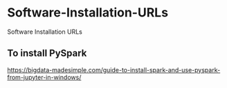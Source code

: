 # Software-Installation-URLs
Software Installation URLs


To install PySpark
---------------------
https://bigdata-madesimple.com/guide-to-install-spark-and-use-pyspark-from-jupyter-in-windows/
